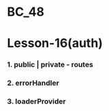 # BC_48

# Lesson-16(auth)

### 1. public | private - routes
### 2. errorHandler
### 3. loaderProvider
